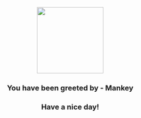 <p align="center">
    <img src="https://raw.githubusercontent.com/PokeAPI/sprites/master/sprites/pokemon/56.png" width="150" height="150">
</p>
<h3 align="center">You have been greeted by - <b>Mankey</b></h3>
<h3 align="center">Have a nice day!</h3>
